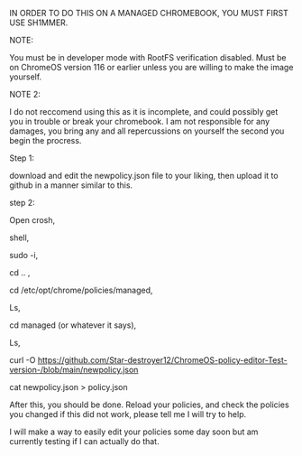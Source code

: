 IN ORDER TO DO THIS ON A MANAGED CHROMEBOOK, YOU MUST FIRST USE SH1MMER. 

NOTE:

You must be in developer mode with RootFS verification disabled. Must be on ChromeOS version 116 or earlier unless you are willing to make the image yourself.

NOTE 2:

I do not reccomend using this as it is incomplete, and could possibly get you in trouble or break your chromebook. I am not responsible for any damages, you bring any and all repercussions on yourself the second you begin the procress.

Step 1:

download and edit the newpolicy.json file to your liking, then upload it to github in a manner similar to this.

step 2:

Open crosh, 

shell, 

sudo -i, 

cd .. , 

cd /etc/opt/chrome/policies/managed, 

Ls, 

cd managed (or whatever it says), 

Ls, 

curl -O https://github.com/Star-destroyer12/ChromeOS-policy-editor-Test-version-/blob/main/newpolicy.json

cat newpolicy.json > policy.json

After this, you should be done. Reload your policies, and check the policies you changed if this did not work, please tell me I will try to help. 

I will make a way to easily edit your policies some day soon but am currently testing if I can actually do that. 
